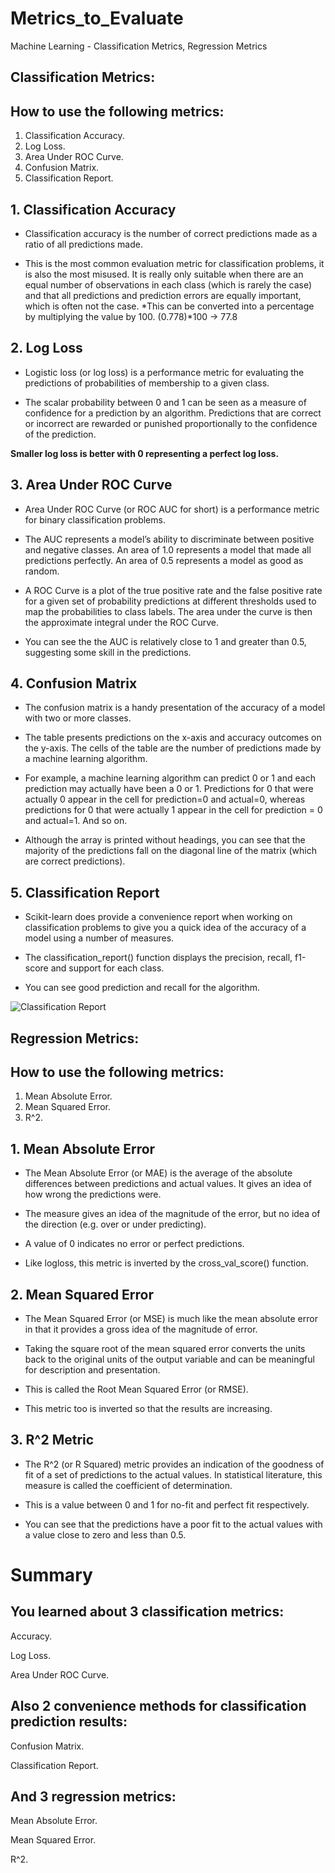 # Metrics_to_Evaluate
Machine Learning - Classification Metrics, Regression Metrics


## Classification Metrics:
## How to use the following metrics:

1. Classification Accuracy.
2. Log Loss.
3. Area Under ROC Curve.
4. Confusion Matrix.
5. Classification Report.

## 1. Classification Accuracy
* Classification accuracy is the number of correct predictions made as a ratio of all predictions made.

* This is the most common evaluation metric for classification problems, it is also the most misused. It is really only suitable when there are an equal number of observations in each class (which is rarely the case) and that all predictions and prediction errors are equally important, which is often not the case.
*This can be converted into a percentage by multiplying the value by 100. (0.778)*100 -> 77.8

## 2. Log Loss
* Logistic loss (or log loss) is a performance metric for evaluating the predictions of probabilities of membership to a given class.

* The scalar probability between 0 and 1 can be seen as a measure of confidence for a prediction by an algorithm. Predictions that are correct or incorrect are rewarded or punished proportionally to the confidence of the prediction.

**Smaller log loss is better with 0 representing a perfect log loss.**

## 3. Area Under ROC Curve
* Area Under ROC Curve (or ROC AUC for short) is a performance metric for binary classification problems.

* The AUC represents a model’s ability to discriminate between positive and negative classes. An area of 1.0 represents a model that made all predictions perfectly. An area of 0.5 represents a model as good as random.

* A ROC Curve is a plot of the true positive rate and the false positive rate for a given set of probability predictions at different thresholds used to map the probabilities to class labels. The area under the curve is then the approximate integral under the ROC Curve.

* You can see the the AUC is relatively close to 1 and greater than 0.5, suggesting some skill in the predictions.

## 4. Confusion Matrix
* The confusion matrix is a handy presentation of the accuracy of a model with two or more classes.

* The table presents predictions on the x-axis and accuracy outcomes on the y-axis. The cells of the table are the number of predictions made by a machine learning algorithm.

* For example, a machine learning algorithm can predict 0 or 1 and each prediction may actually have been a 0 or 1. Predictions for 0 that were actually 0 appear in the cell for prediction=0 and actual=0, whereas predictions for 0 that were actually 1 appear in the cell for prediction = 0 and actual=1. And so on.

* Although the array is printed without headings, you can see that the majority of the predictions fall on the diagonal line of the matrix (which are correct predictions).

## 5. Classification Report
* Scikit-learn does provide a convenience report when working on classification problems to give you a quick idea of the accuracy of a model using a number of measures.

* The classification_report() function displays the precision, recall, f1-score and support for each class.

* You can see good prediction and recall for the algorithm.

![Classification Report](https://user-images.githubusercontent.com/62986688/115344047-641cb200-a1ca-11eb-9d2c-b1e5f0c74534.png)


## Regression Metrics:
## How to use the following metrics:

1. Mean Absolute Error.
2. Mean Squared Error.
3. R^2.

## 1. Mean Absolute Error
* The Mean Absolute Error (or MAE) is the average of the absolute differences between predictions and actual values. It gives an idea of how wrong the predictions were.

* The measure gives an idea of the magnitude of the error, but no idea of the direction (e.g. over or under predicting).

* A value of 0 indicates no error or perfect predictions.

* Like logloss, this metric is inverted by the cross_val_score() function.

## 2. Mean Squared Error
* The Mean Squared Error (or MSE) is much like the mean absolute error in that it provides a gross idea of the magnitude of error.

* Taking the square root of the mean squared error converts the units back to the original units of the output variable and can be meaningful for description and presentation. 

* This is called the Root Mean Squared Error (or RMSE).

* This metric too is inverted so that the results are increasing.

## 3. R^2 Metric
* The R^2 (or R Squared) metric provides an indication of the goodness of fit of a set of predictions to the actual values. In statistical literature, this measure is called the coefficient of determination.

* This is a value between 0 and 1 for no-fit and perfect fit respectively.

* You can see that the predictions have a poor fit to the actual values with a value close to zero and less than 0.5.

# Summary
## You learned about 3 classification metrics:

Accuracy.

Log Loss.

Area Under ROC Curve.

## Also 2 convenience methods for classification prediction results:
Confusion Matrix.

Classification Report.

## And 3 regression metrics:
Mean Absolute Error.

Mean Squared Error.

R^2.
